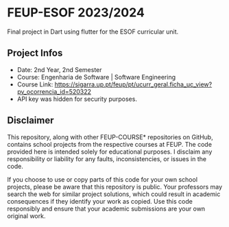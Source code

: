 # FEUP-ESOF 2023/2024
Final project in Dart using flutter for the ESOF curricular unit.
## Project Infos
- Date: 2nd Year, 2nd Semester
- Course: Engenharia de Software | Software Engineering
- Course Link: https://sigarra.up.pt/feup/pt/ucurr_geral.ficha_uc_view?pv_ocorrencia_id=520322
- API key was hidden for security purposes.
## Disclaimer
This repository, along with other FEUP-COURSE* repositories on GitHub, contains school projects from the respective courses at FEUP. The code provided here is intended solely for educational purposes. I disclaim any responsibility or liability for any faults, inconsistencies, or issues in the code.

If you choose to use or copy parts of this code for your own school projects, please be aware that this repository is public. Your professors may search the web for similar project solutions, which could result in academic consequences if they identify your work as copied. Use this code responsibly and ensure that your academic submissions are your own original work.

